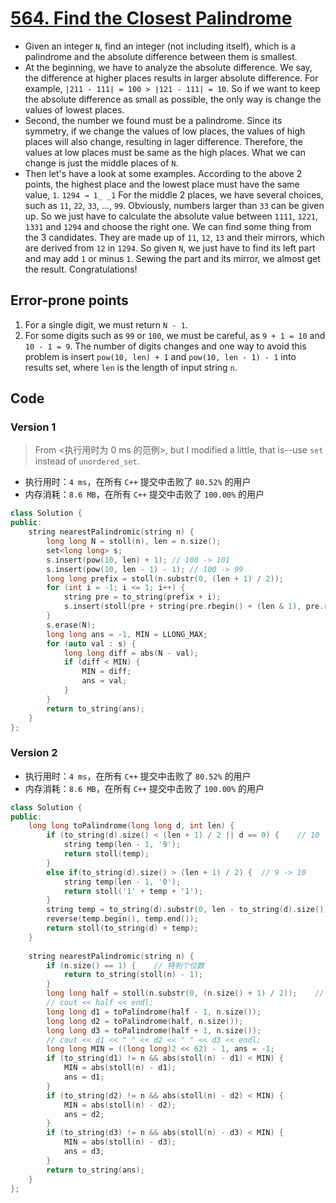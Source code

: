 # [564. Find the Closest Palindrome](https://leetcode-cn.com/problems/find-the-closest-palindrome/)

- Given an integer `N`, find an integer (not including itself), which is a  palindrome and the absolute difference between them is smallest. 
- At the beginning, we have to analyze the absolute difference. We say, the difference at higher places results in larger absolute difference. For example, `|211 - 111| = 100 > |121 - 111| = 10`. So if we want to keep the absolute difference as small as possible, the only way is change the values of lowest places. 
- Second, the number we found must be a palindrome. Since its symmetry, if we change the values of low places, the values of high places will also change, resulting in lager difference. Therefore, the values  at low places must be same as the high places. What we can change is just the middle places of `N`. 
- Then let's have a look at some examples. According to the above 2 points, the highest place and the lowest place must have the same value, `1`. `1294 → 1_ _1` For the middle 2 places, we have several choices, such as `11`, `22`, `33`, ..., `99`. Obviously, numbers larger than `33` can be given up. So we just have to calculate the absolute value between `1111`, `1221`, `1331` and `1294` and choose the right one. We can find some thing from the 3 candidates. They are made up of `11`, `12`, `13` and their mirrors, which are derived from `12` in `1294`. So given `N`, we just have to find its left part and may add `1` or minus `1`. Sewing the part and its mirror, we almost get the result. Congratulations! 

## Error-prone points

1. For a single digit, we must return `N - 1`.
2. For some digits such as `99` or `100`, we must be careful, as `9 + 1 = 10` and `10 - 1 = 9`. The number of digits changes and one way to avoid this problem is insert `pow(10, len) + 1` and `pow(10, len - 1) - 1` into results set, where `len` is the length of input string `n`.  

## Code

### Version 1

> From <执行用时为 0 ms 的范例>, but I modified a little, that is--use `set` instead of `unordered_set`.

- 执行用时：`4 ms`，在所有 `C++` 提交中击败了 `80.52%` 的用户
- 内存消耗：`8.6 MB`，在所有 `C++` 提交中击败了 `100.00%` 的用户

```c++
class Solution {
public: 
    string nearestPalindromic(string n) {
        long long N = stoll(n), len = n.size(); 
        set<long long> s;
        s.insert(pow(10, len) + 1); // 100 -> 101
        s.insert(pow(10, len - 1) - 1); // 100 -> 99
        long long prefix = stoll(n.substr(0, (len + 1) / 2));
        for (int i = -1; i <= 1; i++) {
            string pre = to_string(prefix + i);
            s.insert(stoll(pre + string(pre.rbegin() + (len & 1), pre.rend())));
        }
        s.erase(N);
        long long ans = -1, MIN = LLONG_MAX;
        for (auto val : s) {
            long long diff = abs(N - val);
            if (diff < MIN) {
                MIN = diff;
                ans = val;
            }
        }
        return to_string(ans);
    }
};
```

### Version 2

- 执行用时：`4 ms`，在所有 `C++` 提交中击败了 `80.52%` 的用户
- 内存消耗：`8.6 MB`，在所有 `C++` 提交中击败了 `100.00%` 的用户

```c++
class Solution {
public:
    long long toPalindrome(long long d, int len) {
        if (to_string(d).size() < (len + 1) / 2 || d == 0) {    // 10 -> 9 || 1 -> 0
            string temp(len - 1, '9');
            return stoll(temp);
        }
        else if(to_string(d).size() > (len + 1) / 2) {  // 9 -> 10
            string temp(len - 1, '0');
            return stoll('1' + temp + '1');
        }
        string temp = to_string(d).substr(0, len - to_string(d).size());
        reverse(temp.begin(), temp.end());
        return stoll(to_string(d) + temp);
    }
    
    string nearestPalindromic(string n) {
        if (n.size() == 1) {    // 特判个位数
            return to_string(stoll(n) - 1);
        }
        long long half = stoll(n.substr(0, (n.size() + 1) / 2));    // n 的左半边（含中间）的值
        // cout << half << endl;
        long long d1 = toPalindrome(half - 1, n.size());
        long long d2 = toPalindrome(half, n.size());
        long long d3 = toPalindrome(half + 1, n.size());
        // cout << d1 << " " << d2 << " " << d3 << endl;
        long long MIN = ((long long)2 << 62) - 1, ans = -1;
        if (to_string(d1) != n && abs(stoll(n) - d1) < MIN) {
            MIN = abs(stoll(n) - d1);
            ans = d1;
        }
        if (to_string(d2) != n && abs(stoll(n) - d2) < MIN) {
            MIN = abs(stoll(n) - d2);
            ans = d2;
        }
        if (to_string(d3) != n && abs(stoll(n) - d3) < MIN) {
            MIN = abs(stoll(n) - d3);
            ans = d3;
        }
        return to_string(ans);
    }
};
```

